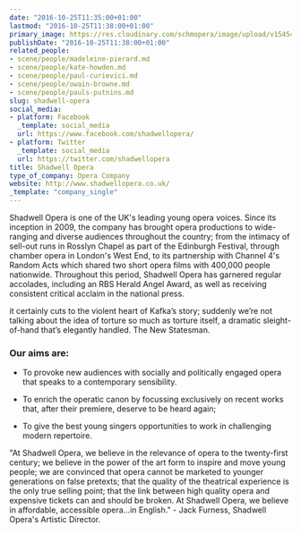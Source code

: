```yaml
---
date: "2016-10-25T11:35:00+01:00"
lastmod: "2016-10-25T11:38:00+01:00"
primary_image: https://res.cloudinary.com/schmopera/image/upload/v1545409169/media/webhook-uploads/1477391887086/Logo---Shadwell-Opera.jpg.jpg
publishDate: "2016-10-25T11:38:00+01:00"
related_people:
- scene/people/madeleine-pierard.md
- scene/people/kate-howden.md
- scene/people/paul-curievici.md
- scene/people/owain-browne.md
- scene/people/pauls-putnins.md
slug: shadwell-opera
social_media:
- platform: Facebook
  _template: social_media
  url: https://www.facebook.com/shadwellopera/
- platform: Twitter
  _template: social_media
  url: https://twitter.com/shadwellopera
title: Shadwell Opera
type_of_company: Opera Company
website: http://www.shadwellopera.co.uk/
_template: "company_single"
---
```


Shadwell Opera is one of the UK's leading young opera voices. Since its inception in 2009, the company has brought opera productions to wide-ranging and diverse audiences throughout the country; from the intimacy of sell-out runs in Rosslyn Chapel as part of the Edinburgh Festival, through chamber opera in London's West End, to its partnership with Channel 4's Random Acts which shared two short opera films with 400,000 people nationwide. Throughout this period, Shadwell Opera has garnered regular accolades, including an RBS Herald Angel Award, as well as receiving consistent critical acclaim in the national press.

it certainly cuts to the violent heart of Kafka’s story; suddenly we’re not talking about the idea of torture so much as torture itself, a dramatic sleight-of-hand that’s elegantly handled.
The New Statesman.

### Our aims are:

- To provoke new audiences with socially and politically engaged opera that speaks to a contemporary sensibility.

- To enrich the operatic canon by focussing exclusively on recent works that, after their premiere, deserve to be heard again;

- To give the best young singers opportunities to work in challenging modern repertoire.

"At Shadwell Opera, we believe in the relevance of opera to the twenty-first century; we believe in the power of the art form to inspire and move young people; we are convinced that opera cannot be marketed to younger generations on false pretexts; that the quality of the theatrical experience is the only true selling point; that the link between high quality opera and expensive tickets can and should be broken. At Shadwell Opera, we believe in affordable, accessible opera…in English." - Jack Furness, Shadwell Opera's Artistic Director.


